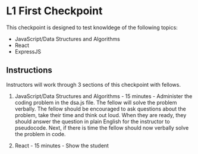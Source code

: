 # L1 First Checkpoint

This checkpoint is designed to test knowldege of the following topics:

- JavaScript/Data Structures and Algorithms
- React
- ExpressJS

## Instructions

Instructors will work through 3 sections of this checkpoint with fellows.

1. JavaScript/Data Structures and Algorithms - 15 minutes - Administer the coding problem in the dsa.js file. The fellow will solve the problem verbally. The fellow should be encouraged to ask questions about the problem, take their time and think out loud. When they are ready, they should answer the question in plain English for the instructor to pseudocode. Next, if there is time the fellow should now verbally solve the problem in code.

2. React - 15 minutes - Show the student